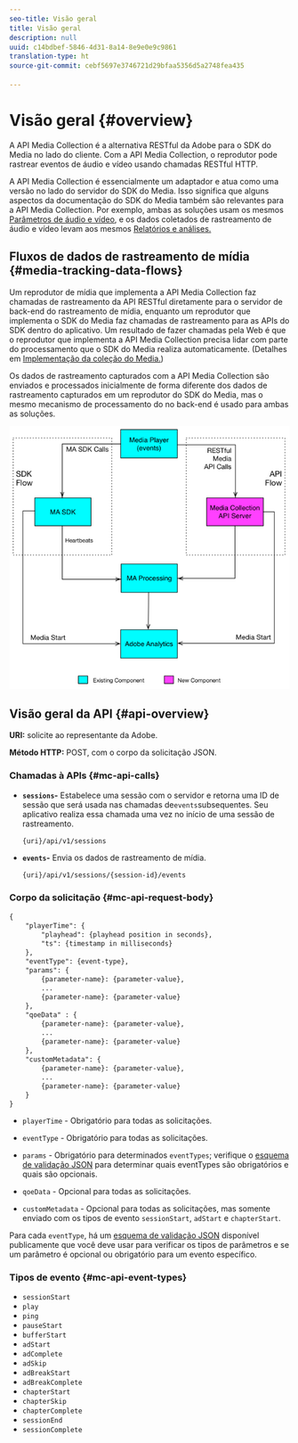 ```yaml
---
seo-title: Visão geral
title: Visão geral
description: null
uuid: c14bdbef-5846-4d31-8a14-8e9e0e9c9861
translation-type: ht
source-git-commit: cebf5697e3746721d29bfaa5356d5a2748fea435

---
```



# Visão geral {#overview}

A API Media Collection é a alternativa RESTful da Adobe para o SDK do Media no lado do cliente. Com a API Media Collection, o reprodutor pode rastrear eventos de áudio e vídeo usando chamadas RESTful HTTP.

A API Media Collection é essencialmente um adaptador e atua como uma versão no lado do servidor do SDK do Media. Isso significa que alguns aspectos da documentação do SDK do Media também são relevantes para a API Media Collection. Por exemplo, ambas as soluções usam os mesmos [Parâmetros de áudio e vídeo](/help/metrics-and-metadata/audio-video-parameters.md), e os dados coletados de rastreamento de áudio e vídeo levam aos mesmos [Relatórios e análises.](/help/media-reports/media-reports-enable.md)

## Fluxos de dados de rastreamento de mídia {#media-tracking-data-flows}

Um reprodutor de mídia que implementa a API Media Collection faz chamadas de rastreamento da API RESTful diretamente para o servidor de back-end do rastreamento de mídia, enquanto um reprodutor que implementa o SDK do Media faz chamadas de rastreamento para as APIs do SDK dentro do aplicativo. Um resultado de fazer chamadas pela Web é que o reprodutor que implementa a API Media Collection precisa lidar com parte do processamento que o SDK do Media realiza automaticamente. (Detalhes em [Implementação da coleção do Media.](mc-api-impl/mc-api-quick-start.md))

Os dados de rastreamento capturados com a API Media Collection são enviados e processados inicialmente de forma diferente dos dados de rastreamento capturados em um reprodutor do SDK do Media, mas o mesmo mecanismo de processamento do no back-end é usado para ambas as soluções.

![](assets/col_api_overview_simple.png)

## Visão geral da API {#api-overview}

**URI:** solicite ao representante da Adobe.

**Método HTTP:** POST, com o corpo da solicitação JSON.

### Chamadas à APIs {#mc-api-calls}

* **`sessions`-** Estabelece uma sessão com o servidor e retorna uma ID de sessão que será usada nas chamadas de`events`subsequentes. Seu aplicativo realiza essa chamada uma vez no início de uma sessão de rastreamento.

   ```
   {uri}/api/v1/sessions
   ```

* **`events`-** Envia os dados de rastreamento de mídia.

   ```
   {uri}/api/v1/sessions/{session-id}/events
   ```

### Corpo da solicitação {#mc-api-request-body}

```
{
    "playerTime": {
        "playhead": {playhead position in seconds},
        "ts": {timestamp in milliseconds}
    },
    "eventType": {event-type},
    "params": {
        {parameter-name}: {parameter-value},
        ...
        {parameter-name}: {parameter-value}
    },
    "qoeData" : {
        {parameter-name}: {parameter-value},
        ...
        {parameter-name}: {parameter-value}
    },
    "customMetadata": {
        {parameter-name}: {parameter-value},
        ...
        {parameter-name}: {parameter-value}
    }
}
```

* `playerTime` - Obrigatório para todas as solicitações.
* `eventType` - Obrigatório para todas as solicitações.
* `params` - Obrigatório para determinados `eventTypes`; verifique o [esquema de validação JSON](mc-api-ref/mc-api-json-validation.md) para determinar quais eventTypes são obrigatórios e quais são opcionais.

* `qoeData` - Opcional para todas as solicitações.
* `customMetadata` - Opcional para todas as solicitações, mas somente enviado com os tipos de evento `sessionStart`, `adStart` e `chapterStart`.

Para cada `eventType`, há um [esquema de validação JSON](mc-api-ref/mc-api-json-validation.md) disponível publicamente que você deve usar para verificar os tipos de parâmetros e se um parâmetro é opcional ou obrigatório para um evento específico.

### Tipos de evento {#mc-api-event-types}

* `sessionStart`
* `play`
* `ping`
* `pauseStart`
* `bufferStart`
* `adStart`
* `adComplete`
* `adSkip`
* `adBreakStart`
* `adBreakComplete`
* `chapterStart`
* `chapterSkip`
* `chapterComplete`
* `sessionEnd`
* `sessionComplete`
